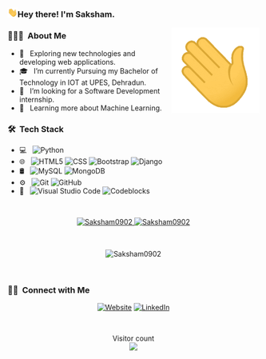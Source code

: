 

### <img src="github_hello.gif" width="20px">Hey there! I'm Saksham.

<img width="35%" align="right" alt="Github" src="https://raw.githubusercontent.com/Saksham0902/Saksham0902/main/github_hello.gif" />
<h3> 👨🏻‍💻 &nbsp;About Me </h3>
  
- 🤔 &nbsp; Exploring new technologies and developing web applications.
- 🎓 &nbsp; I’m currently Pursuing my Bachelor of Technology in IOT at UPES, Dehradun.
- 💼 &nbsp; I’m looking for a Software Development internship.
- 🌱 &nbsp; Learning more about Machine Learning.

<h3> 🛠 &nbsp;Tech Stack</h3>

- 💻 &nbsp;
  ![Python](https://img.shields.io/badge/-Python-333333?style=flat&logo=Python&logoColor=00599C)
- 🌐 &nbsp;
  ![HTML5](https://img.shields.io/badge/-HTML5-333333?style=flat&logo=HTML5)
  ![CSS](https://img.shields.io/badge/-CSS-333333?style=flat&logo=CSS3&logoColor=1572B6)
  ![Bootstrap](https://img.shields.io/badge/-Bootstrap-333333?style=flat&logo=bootstrap&logoColor=563D7C)
  ![Django](https://img.shields.io/badge/-Django-333333?style=flat&logo=django)
- 🛢 &nbsp;
  ![MySQL](https://img.shields.io/badge/-MySQL-333333?style=flat&logo=mysql)
  ![MongoDB](https://img.shields.io/badge/-MongoDB-333333?style=flat&logo=mongodb)
- ⚙️ &nbsp;
  ![Git](https://img.shields.io/badge/-Git-333333?style=flat&logo=git)
  ![GitHub](https://img.shields.io/badge/-GitHub-333333?style=flat&logo=github)
- 🔧 &nbsp;
  ![Visual Studio Code](https://img.shields.io/badge/-Visual%20Studio%20Code-333333?style=flat&logo=visual-studio-code&logoColor=007ACC)
  ![Codeblocks](https://img.shields.io/badge/-CodeBlocks-333333?style=flat&logo=codeblocks)

<br/>
<p  align="center">
<a href="https://github.com/Saksham0902">
  <img height="180em" src="https://github-readme-stats.vercel.app/api?username=Saksham0902&show_icons=true&theme=dracula&title_color=fcfcfc&text_color=f3f2f2&locale=en" alt="Saksham0902" />
  <img height="180em" src="https://github-readme-stats.vercel.app/api/top-langs/?username=Saksham0902&show_icons=true&theme=dracula&title_color=ffffff&text_color=ffffff&locale=en&layout=compact" alt="Saksham0902" />
</a>
  </p>
<br/>
<p align="center"><img align="center" src="https://github-readme-streak-stats.herokuapp.com/?user=Saksham0902&theme=dark" alt="Saksham0902" /></p><br />
<h3> 🤝🏻 &nbsp;Connect with Me </h3>

<p align="center">
<a href="https://www.hackerrank.com/saksham0902"><img alt="Website" src="https://img.shields.io/badge/Website-My Portfolio-blue?style=flat-square&logo=google-chrome"></a>
<a href="www.linkedin.com/in/saksham-mathur-683a2b166"><img alt="LinkedIn" src="https://img.shields.io/badge/LinkedIn-Saksham%20Mathur-blue?style=flat-square&logo=linkedin"></a>
</p>

<br>
<p align="center"> 
  Visitor count<br>
  <img src="https://profile-counter.glitch.me/Saksham0902/count.svg" />
</p>

